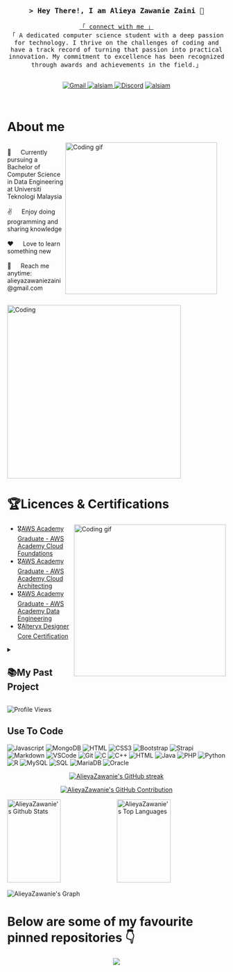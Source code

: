 <!-- Intro  -->
<h3 align="center">
        <samp>&gt; Hey There!, I am Alieya Zawanie Zaini 👋
        </samp>
</h3>


<p align="center"> 
  <samp>
    <a href="https://www.linkedin.com/in/alieya-zaini">「 connect with me 」</a>
    <br>
    「 A dedicated computer science student with a deep passion for technology. I thrive on the challenges of coding and have a track record of turning that passion into practical innovation. My commitment to excellence has been recognized through awards and achievements in the field.」
    <br>
    <br>
  </samp>
</p>


 
<p align="center">
 <a href="https://mail.google.com/mail/?view=cm&fs=1&tf=1&to=alieyazawaniezaini@gmail.com" target="blank">
  <img alt="Gmail" src="https://img.shields.io/badge/Gmail-D14836?style=for-the-badge&logo=gmail&logoColor=white">
 </a>
 <a href="https://www.linkedin.com/in/alieya-zaini" target="_blank">
  <img src="https://img.shields.io/badge/LinkedIn-0077B5?style=for-the-badge&logo=linkedin&logoColor=white" alt="alsiam"/>
 </a>
 <a href="https://discord.com/users/843403498098786304" target="_blank">
  <img alt="Discord" src="https://img.shields.io/badge/Discord-5865F2?style=for-the-badge&logo=discord&logoColor=white"></a>
 <a href="https://instagram.com/aly.zwnie" target="_blank">
  <img src="https://img.shields.io/badge/Instagram-fe4164?style=for-the-badge&logo=instagram&logoColor=white" alt="alsiam" />
 </a>  
</p>
<br />

<!-- About Section -->
# About me
<div>
  <div style="float: left; margin-right: 20px;">
    <img align="right" width="350" src="/assets/programmer.gif" alt="Coding gif" />
    <p>
      💬 &emsp; Currently pursuing a Bachelor of Computer Science in Data Engineering at Universiti Teknologi Malaysia <br/><br/>
      ✌️ &emsp; Enjoy doing programming and sharing knowledge <br/><br/>
      ❤️ &emsp; Love to learn something new <br/><br/>
      📧 &emsp; Reach me anytime: alieyazawaniezaini@gmail.com <br/><br/>
    </p>
  </div>
  
  <img alt="Coding" width="400" src="https://si.wsj.net/public/resources/images/OG-DV513_202002_M_20200221131814.gif" style="clear: both;" />
</div>


<!-- Certications -->
# 🏆Licences & Certifications

<div>
  <img align="right" width="350" src="/assets/programmer.gif" alt="Coding gif" />
  
  <ul>
    <li>🎖️<a href="https://www.credly.com/badges/df4e3719-21ac-44b7-adca-97baa71ceb1a/public_url">AWS Academy Graduate - AWS Academy Cloud Foundations</a></li>
    <li>🎖️<a href="https://www.credly.com/badges/03b0b7d3-a50f-44c6-8ef3-74cdae9221e2/public_url">AWS Academy Graduate - AWS Academy Cloud Architecting</a></li>
    <li>🎖️<a href="https://www.credly.com/badges/c0bed8f7-bf54-489b-8098-e9af2f785478/public_url">AWS Academy Graduate - AWS Academy Data Engineering</a></li>
    <li>🎖️<a href="https://www.credly.com/badges/40dd6629-00bd-43fd-b3c3-bea55f4ae6ba/public_url">Alteryx Designer Core Certification</a></li>
  </ul>
</div>

<details>
 <summary><h2>📚My Past Project</h2></summary>
<p align="left">
    <a href="https://github.com/AlieyaZawanie/Car-Booking-System"><img width="278" src="https://denvercoder1-github-readme-stats.vercel.app/api/pin?username=AlieyaZawanie&repo=Car-Booking-System&theme=react&bg_color=1F222E&title_color=BD93F9&hide_border=true&icon_color=F8D866&show_icons=false" alt="Car-Booking-System"></a>
    <a href="https://github.com/AlieyaZawanie/UTM-ATTENDANCE-SYSTEM"><img width="278" src="https://denvercoder1-github-readme-stats.vercel.app/api/pin?username=AlieyaZawanie&repo=UTM-ATTENDANCE-SYSTEM&theme=react&bg_color=1F222E&title_color=BD93F9&hide_border=true&icon_color=F8D866&show_icons=false" alt="UTM-ATTENDANCE-SYSTEM"></a>
    <a href="https://github.com/AlieyaZawanie/Coffee-Shop"><img width="278" src="https://denvercoder1-github-readme-stats.vercel.app/api/pin?username=AlieyaZawanie&repo=Coffee-Shop&theme=react&bg_color=1F222E&title_color=BD93F9&hide_border=true&icon_color=F8D866&show_icons=false" alt="Coffee-Shop"></a>
    <a href="https://github.com/AlieyaZawanie/KNIME-project-DataMining"><img width="278" src="https://denvercoder1-github-readme-stats.vercel.app/api/pin?username=AlieyaZawanie&repo=KNIME-project-DataMining&theme=react&bg_color=1F222E&title_color=BD93F9&hide_border=true&icon_color=F8D866&show_icons=false" alt="KNIME-project-DataMining"></a>
    <a href="https://github.com/AlieyaZawanie/Business-Intelligence-Project"><img width="278" src="https://denvercoder1-github-readme-stats.vercel.app/api/pin?username=AlieyaZawanie&repo=Business-Intelligence-Project&theme=react&bg_color=1F222E&title_color=BD93F9&hide_border=true&icon_color=F8D866&show_icons=false" alt="Business-Intelligence-Project"></a>
    <a href="https://github.com/AlieyaZawanie/Data-Queries-For-Analytic-Dashboard"><img width="278" src="https://denvercoder1-github-readme-stats.vercel.app/api/pin?username=AlieyaZawanie&repo=Data-Queries-For-Analytic-Dashboard&theme=react&bg_color=1F222E&title_color=BD93F9&hide_border=true&icon_color=F8D866&show_icons=false" alt="Data-Queries-For-Analytic-Dashboard"></a>
    <a href="https://github.com/AlieyaZawanie/Data-Analytic-Programming-LAB"><img width="278" src="https://denvercoder1-github-readme-stats.vercel.app/api/pin?username=AlieyaZawanie&repo=Data-Analytic-Programming-LAB&theme=react&bg_color=1F222E&title_color=BD93F9&hide_border=true&icon_color=F8D866&show_icons=false" alt="Data-Analytic-Programming-LAB"></a>
    <a href="https://github.com/AlieyaZawanie/Database-Programming-LAB"><img width="278" src="https://denvercoder1-github-readme-stats.vercel.app/api/pin?username=AlieyaZawanie&repo=Database-Programming-LAB&theme=react&bg_color=1F222E&title_color=BD93F9&hide_border=true&icon_color=F8D866&show_icons=false" alt="Database-Programming-LAB"></a>
    <a href="https://github.com/AlieyaZawanie/Data-Analytic-Programming-Project"><img width="278" src="https://denvercoder1-github-readme-stats.vercel.app/api/pin?username=AlieyaZawanie&repo=Data-Analytic-Programming-Project&theme=react&bg_color=1F222E&title_color=BD93F9&hide_border=true&icon_color=F8D866&show_icons=false" alt="Data-Analytic-Programming-Project"></a>
</p>


</details>

<p align="left"> <img src="https://komarev.com/ghpvc/?username=AlieyaZawanie&label=Profile%20views&color=0e75b6&style=flat" alt="Profile Views" /> </p>

## Use To Code


![Javascript](https://img.shields.io/badge/Javascript-F0DB4F?style=for-the-badge&labelColor=black&logo=javascript&logoColor=F0DB4F)
![MongoDB](https://img.shields.io/badge/MongoDB-4EA94B?style=for-the-badge&logo=mongodb&logoColor=white)
![HTML](https://img.shields.io/badge/HTML5-E34F26?style=for-the-badge&logo=html5&logoColor=white)
![CSS3](https://img.shields.io/badge/CSS3-1572B6?style=for-the-badge&logo=css3&logoColor=white)
![Bootstrap](https://img.shields.io/badge/Bootstrap-563D7C?style=for-the-badge&logo=bootstrap&logoColor=white)
![Strapi](https://img.shields.io/badge/strapi-2E7EEA?style=for-the-badge&logo=strapi&logoColor=white)
![Markdown](https://img.shields.io/badge/Markdown-000000?style=for-the-badge&logo=markdown&logoColor=white)
![VSCode](https://img.shields.io/badge/Visual_Studio-0078d7?style=for-the-badge&logo=visual%20studio&logoColor=white)
![Git](https://img.shields.io/badge/Git-F05032?style=for-the-badge&logo=git&logoColor=white)
![C](https://img.shields.io/badge/C-00599C?style=for-the-badge&logo=c&logoColor=white)
![C++](https://img.shields.io/badge/C++-00599C?style=for-the-badge&logo=c%2B%2B&logoColor=white)
![HTML](https://img.shields.io/badge/HTML5-E34F26?style=for-the-badge&logo=html5&logoColor=white)
![Java](https://img.shields.io/badge/Java-ED8B00?style=for-the-badge&logo=java&logoColor=white)
![PHP](https://img.shields.io/badge/PHP-777BB4?style=for-the-badge&logo=php&logoColor=white)
![Python](https://img.shields.io/badge/Python-3776AB?style=for-the-badge&logo=python&logoColor=white)
![R](https://img.shields.io/badge/R-276DC3?style=for-the-badge&logo=r&logoColor=white)
![MySQL](https://img.shields.io/badge/MySQL-4479A1?style=for-the-badge&logo=mysql&logoColor=white)
![SQL](https://img.shields.io/badge/SQL-4479A1?style=for-the-badge&logo=postgresql&logoColor=white)
![MariaDB](https://img.shields.io/badge/MariaDB-003545?style=for-the-badge&logo=mariadb&logoColor=white)
![Oracle](https://img.shields.io/badge/Oracle-F80000?style=for-the-badge&logo=oracle&logoColor=white)
<br/>

<p align="center">
  <a href="https://github.com/AlieyaZawanie">
    <img src="https://github-readme-streak-stats.herokuapp.com/?user=AlieyaZawanie&theme=radical&border=7F3FBF&background=0D1117" alt="AlieyaZawanie's GitHub streak"/>
  </a>
</p>

<p align="center">
  <a href="https://github.com/AlieyaZawanie">
    <img src="https://github-profile-summary-cards.vercel.app/api/cards/profile-details?username=AlieyaZawanie&theme=radical" alt="AlieyaZawanie's GitHub Contribution"/>
  </a>
</p>

<a> 
    <a href="https://github.com/AlieyaZawanie"><img alt="AlieyaZawanie's Github Stats" src="https://denvercoder1-github-readme-stats.vercel.app/api?username=AlieyaZawanie&show_icons=true&count_private=true&theme=react&border_color=7F3FBF&bg_color=0D1117&title_color=F85D7F&icon_color=F8D866" height="192px" width="49.5%"/></a>
  <a href="https://github.com/AlieyaZawanie"><img alt="AlieyaZawanie's Top Languages" src="https://denvercoder1-github-readme-stats.vercel.app/api/top-langs/?username=AlieyaZawanie&langs_count=8&layout=compact&theme=react&border_color=7F3FBF&bg_color=0D1117&title_color=F85D7F&icon_color=F8D866" height="192px" width="49.5%"/></a>
  <br/>
</a>

![AlieyaZawanie's Graph](https://github-readme-activity-graph.vercel.app/graph?username=AlieyaZawanie&custom_title=AlieyaZawanie's%20GitHub%20Activity%20Graph&bg_color=0D1117&color=7F3FBF&line=7F3FBF&point=7F3FBF&area_color=FFFFFF&title_color=FFFFFF&area=true)


# Below are some of my favourite pinned repositories :point_down:

<div align="center">
<img align="center" src="https://emoji.gg/assets/emoji/7524_this_animated_bottom.gif">
 </div>

